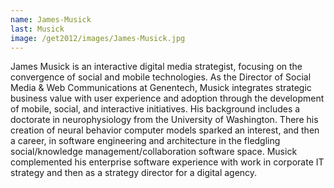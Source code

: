```yaml
---
name: James-Musick
last: Musick
image: /get2012/images/James-Musick.jpg
---
```


James Musick is an interactive digital media strategist, focusing on the convergence of social and mobile technologies. As the Director of Social Media & Web Communications at Genentech, Musick integrates strategic business value with user experience and adoption through the development of mobile, social, and interactive initiatives. His background includes a doctorate in neurophysiology from the University of Washington. There his creation of neural behavior computer models sparked an interest, and then a career, in software engineering and architecture in the fledgling social/knowledge management/collaboration software space. Musick complemented his enterprise software experience with work in corporate IT strategy and then as a strategy director for a digital agency.
